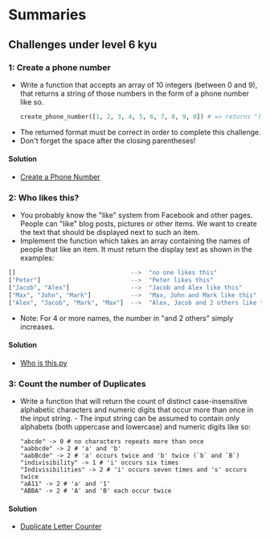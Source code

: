 # Summaries
## Challenges under level 6 kyu 

### 1: Create a phone number
  - Write a function that accepts an array of 10 integers (between 0 and 9), that returns a string of those numbers in the form of a phone number like so.
    ```python
    create_phone_number([1, 2, 3, 4, 5, 6, 7, 8, 9, 0]) # => returns "(123) 456-7890"
    ```
  - The returned format must be correct in order to complete this challenge.
  - Don't forget the space after the closing parentheses!
#### Solution
  - [Create a Phone Number](./create_phone_no.py)
### 2: Who likes this?
  - You probably know the "like" system from Facebook and other pages. People can "like" blog posts, pictures or other items. We want to create the text that should be displayed next to such an item.
  - Implement the function which takes an array containing the names of people that like an item. It must return the display text as shown in the examples:
  ``` python
  []                                -->  "no one likes this"
  ["Peter"]                         -->  "Peter likes this"
  ["Jacob", "Alex"]                 -->  "Jacob and Alex like this"
  ["Max", "John", "Mark"]           -->  "Max, John and Mark like this"
  ["Alex", "Jacob", "Mark", "Max"]  -->  "Alex, Jacob and 2 others like this"
  ```
  - Note: For 4 or more names, the number in "and 2 others" simply increases.
#### Solution
- [Who is this.py](./who_is_this.py)



### 3: Count the number of Duplicates
- Write a function that will return the count of distinct case-insensitive alphabetic characters and numeric digits that occur more than once in the input string. - The input string can be assumed to contain only alphabets (both uppercase and lowercase) and numeric digits like so:

  ```
  "abcde" -> 0 # no characters repeats more than once
  "aabbcde" -> 2 # 'a' and 'b'
  "aabBcde" -> 2 # 'a' occurs twice and 'b' twice (`b` and `B`)
  "indivisibility" -> 1 # 'i' occurs six times
  "Indivisibilities" -> 2 # 'i' occurs seven times and 's' occurs twice
  "aA11" -> 2 # 'a' and '1'
  "ABBA" -> 2 # 'A' and 'B' each occur twice
  ```
#### Solution
- [Duplicate Letter Counter](./duplicate_count.py)
